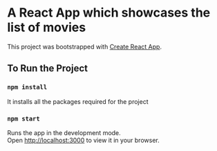 # A React App which showcases the list of movies

This project was bootstrapped with [Create React App](https://github.com/facebook/create-react-app).

## To Run the Project

### `npm install`

It installs all the packages required for the project

### `npm start`
Runs the app in the development mode.\
Open [http://localhost:3000](http://localhost:3000) to view it in your browser.
